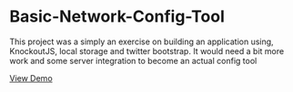 Basic-Network-Config-Tool
=========================

This project was a simply an exercise on building an application using, KnockoutJS, local storage and twitter bootstrap.  It would need a bit more work and some server integration to become an actual config tool

[View Demo](http://yourshoesuntied.com/basic-network-config-tool/)